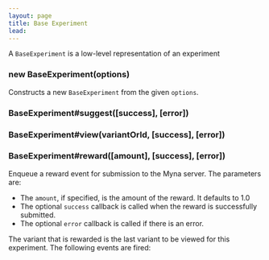 ```yaml
---
layout: page
title: Base Experiment
lead:
---
```


A `BaseExperiment` is a low-level representation of an experiment


### new BaseExperiment(options)

Constructs a new `BaseExperiment` from the given `options`.


### BaseExperiment#suggest([success], [error])

### BaseExperiment#view(variantOrId, [success], [error])

### BaseExperiment#reward([amount], [success], [error])

Enqueue a reward event for submission to the Myna server. The parameters are:

- The `amount`, if specified, is the amount of the reward. It defaults to 1.0
- The optional `success` callback is called when the reward is successfully submitted.
- The optional `error` callback is called if there is an error.

The variant that is rewarded is the last variant to be viewed for this experiment. The following events are fired:
